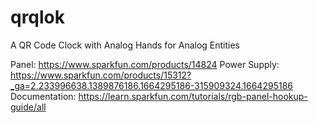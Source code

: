 # qrqlok
A QR Code Clock with Analog Hands for Analog Entities

Panel:
  https://www.sparkfun.com/products/14824
Power Supply:
  https://www.sparkfun.com/products/15312?_ga=2.233996638.1389876186.1664295186-315909324.1664295186
Documentation:
  https://learn.sparkfun.com/tutorials/rgb-panel-hookup-guide/all

